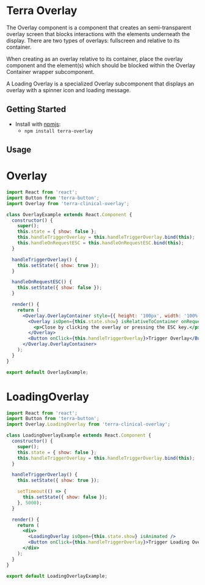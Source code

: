 # Terra Overlay
The Overlay component is a component that creates an semi-transparent overlay screen that blocks interactions with the elements underneath the display. There are two types of overlays: fullscreen and relative to its container.

When creating as an overlay relative to its container, place the overlay component and the element(s) which should be blocked within the Overlay Container wrapper subcomponent.

A Loading Overlay is a specialized Overlay subcomponent that displays an overlay with a spinner icon and loading message.

## Getting Started

- Install with [npmjs](https://www.npmjs.com):
  - `npm install terra-overlay`

## Usage

# Overlay
```jsx
import React from 'react';
import Button from 'terra-button';
import Overlay from 'terra-clinical-overlay';

class OverlayExample extends React.Component {
  constructor() {
    super();
    this.state = { show: false };
    this.handleTriggerOverlay = this.handleTriggerOverlay.bind(this);
    this.handleOnRequestESC = this.handleOnRequestESC.bind(this);
  }

  handleTriggerOverlay() {
    this.setState({ show: true });
  }

  handleOnRequestESC() {
    this.setState({ show: false });
  }

  render() {
    return (
      <Overlay.OverlayContainer style={{ height: '100px', width: '100%' }} >
        <Overlay isOpen={this.state.show} isRelativeToContainer onRequestClose={this.handleOnRequestESC}>
          <p>Close by clicking the overlay or pressing the ESC key.</p>
        </Overlay>
        <Button onClick={this.handleTriggerOverlay}>Trigger Overlay</Button>
      </Overlay.OverlayContainer>
    );
  }
}

export default OverlayExample;
```

# LoadingOverlay
```jsx
import React from 'react';
import Button from 'terra-button';
import Overlay.LoadingOverlay from 'terra-clinical-overlay';

class LoadingOverlayExample extends React.Component {
  constructor() {
    super();
    this.state = { show: false };
    this.handleTriggerOverlay = this.handleTriggerOverlay.bind(this);
  }

  handleTriggerOverlay() {
    this.setState({ show: true });

    setTimeout(() => {
      this.setState({ show: false });
    }, 5000);
  }

  render() {
    return (
      <div>
        <LoadingOverlay isOpen={this.state.show} isAnimated />
        <Button onClick={this.handleTriggerOverlay}>Trigger Loading Overlay</Button>
      </div>
    );
  }
}

export default LoadingOverlayExample;
```
